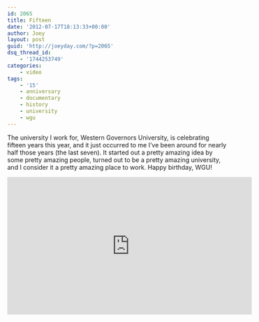 ```yaml
---
id: 2065
title: Fifteen
date: '2012-07-17T18:13:33+00:00'
author: Joey
layout: post
guid: 'http://joeyday.com/?p=2065'
dsq_thread_id:
    - '1744253749'
categories:
    - video
tags:
    - '15'
    - anniversary
    - documentary
    - history
    - university
    - wgu
---
```


The university I work for, Western Governors University, is celebrating fifteen years this year, and it just occurred to me I’ve been around for nearly half those years (the last seven). It started out a pretty amazing idea by some pretty amazing people, turned out to be a pretty amazing university, and I consider it a pretty amazing place to work. Happy birthday, WGU!

<iframe allowfullscreen="" frameborder="0" height="315" loading="lazy" src="http://www.youtube.com/embed/qMRQXdOJRB8" width="560"></iframe>